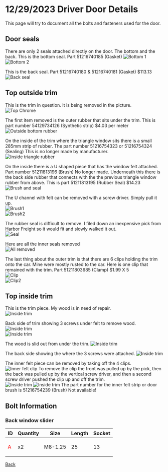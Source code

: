 # 12/29/2023 Driver Door Details
This page will try to document all the bolts and fasteners used for the door.  

## Door seals  
There are only 2 seals attached directly on the door.  The bottom and the back.  This is the bottom seal.  Part 51216740185 (Gasket) 
![Bottom 1](../Images/Door/bottom_seal.jpeg)  
![Bottom 2](../Images/Door/bottom_seal2.jpeg)  

This is the back seal.  Part 51216740180 & 51216740181 (Gasket) $113.13
![Back seal](../Images/Door/back_seal.jpeg)  

## Top outside trim
This is the trim in question.  It is being removed in the picture.  
![Top Chrome](../Images/Door/OuterTrim.jpeg) 

The first item removed is the outer rubber that sits under the trim.  This is part number 54129734126 (Synthetic strip)  $4.03 per meter  
![Outside bottom rubber](../Images/Door/outsidetoptrim_rubber.jpeg) 

On the inside of the trim where the triangle window sits there is a small 285mm strip of rubber.  The part number 51216754323 or 51216754324 (Sealing)  This is no longer made by manufacturer.  
![Inside triangle rubber](../Images/Door/sealing_rubber.jpeg) 

On the inside there is a U shaped piece that has the window felt attached.  Part number 51211813196 (Brush)  No longer made.  Underneath this there is the back side rubber that connects with the the previous triangle window rubber from above.  This is part 51211813195 (Rubber Seal)  $14.23  
![Brush and seal](../Images/Door/inside_upper_trim.jpeg)  

The U channel with felt can be removed with a screw driver.  Simply pull it up.  
![Brush1](../Images/Door/remove_felt.jpeg)    
![Brush2](../Images/Door/felt_removed.jpeg)    

The rubber seal is difficult to remove.  I filed down an inexpensive pick from Harbor Freight so it would fit and slowly walked it out.  
![Seal](../Images/Door/pick_rubber_seal.jpeg)  

Here are all the inner seals removed  
![All removed](../Images/Door/inner_seals_removed.jpeg)  

The last thing about the outer trim is that there are 6 clips holding the trim onto the car.  Mine were mostly rusted to the car.  Here is one clip that remained with the trim.  Part 51211803685 (Clamp)  $1.99 X 5  
![Clip](../Images/Door/mounting_clip.jpeg)  
![Clip2](../Images/Door/mounting_clip2.jpeg)  

## Top inside trim
This is the trim piece.  My wood is in need of repair.  
![Inside trim](../Images/Door/inside_trim.jpeg)  

Back side of trim showing 3 screws under felt to remove wood.  
![Inside trim](../Images/Door/inside_trim_back.jpeg)    
![Inside trim](../Images/Door/wood_screws.jpeg) 

The wood is slid out from under the trim.
![Inside trim](../Images/Door/wood_removal.jpeg)  

The back side showing the where the 3 screws were attached.
![Inside trim](../Images/Door/wood_back.jpeg)  

The inner felt piece can be removed by taking off the 4 clips.  
![Inner felt clip](../Images/Door/inner_felt_clip.jpeg) 
To remove the clip the front was pulled up by the pick, then the back was pulled up by the vertical screw driver, and then a second screw driver pushed the clip up and off the trim.  
![Inside trim](../Images/Door/spread_clip.jpeg) 
![Inside trim](../Images/Door/remove_clip.jpeg) 
The part number for the inner felt strip or door brush is 51216754239 (Brush) Not available!  

## Bolt Information
### Back window slider
|ID|Quantity|Size|Length|Socket|
|--|--------|----|------|------|
|<p style='color:red'> A </p>|x2|M8-1.25|25|13|

[Back](../readme.md)
